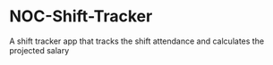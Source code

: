 # NOC-Shift-Tracker
A shift tracker app that tracks the shift attendance and calculates the projected salary
